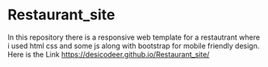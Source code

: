 # Restaurant_site
In this repository there is a responsive web template for a restautrant where i used html css and some js along with bootstrap for mobile friendly design. 
Here is the Link https://desicodeer.github.io/Restaurant_site/

